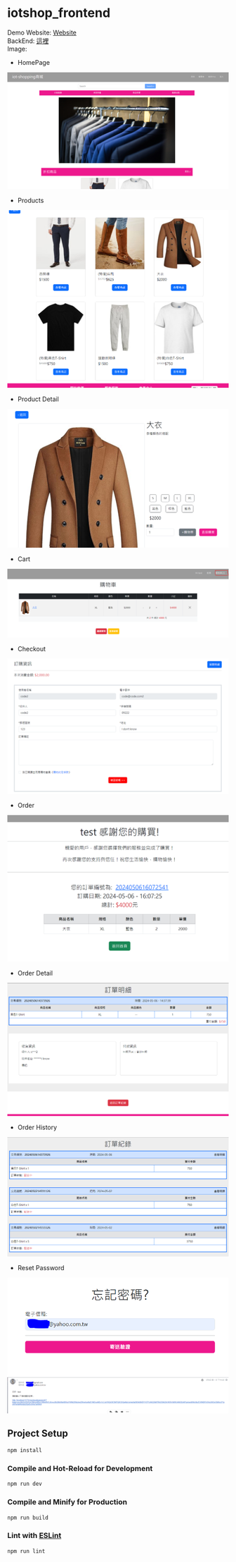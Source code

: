 # iotshop_frontend
Demo Website: [Website](http://54.250.153.54/) \
BackEnd: [這裡](https://github.com/YuTengHuang/iotshopping) \
Image:
- HomePage
<img src="public/demo-img/homepage.png">

- Products
<img src="public/demo-img/allProduct.PNG">

- Product Detail 
<img src="public/demo-img/product_detail.PNG">

- Cart 
<img src="public/demo-img/cart.PNG">

- Checkout 
<img src="public/demo-img/checkout.png">

- Order 
<img src="public/demo-img/ty.PNG">

- Order Detail
<img src="public/demo-img/order_detail.png">

- Order History 
<img src="public/demo-img/history_order.png">

- Reset Password 
<img src="public/demo-img/reset_password_email.PNG">
<img src="public/demo-img/resetpassword.PNG">




## Project Setup

```sh
npm install
```

### Compile and Hot-Reload for Development

```sh
npm run dev
```

### Compile and Minify for Production

```sh
npm run build
```

### Lint with [ESLint](https://eslint.org/)

```sh
npm run lint
```

